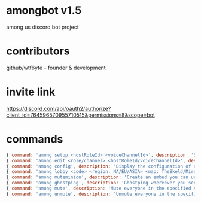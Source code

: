 # amongbot v1.5
among us discord bot project  

# contributors

github/wtf6yte - founder & development  

# invite link

https://discord.com/api/oauth2/authorize?client_id=764596570955710515&permissions=8&scope=bot

# commands

```javascript
{ command: 'among setup <hostRoleId> <voiceChannelId>', description: 'Setup a server with the host role and voice channel ID.', example: 'among setup 201974736740155392 766736579833888848' },
{ command: 'among edit <role/channel> <hostRoleId/voiceChannelId>', description: 'Edit the host role or voice channel ID.', example: 'among edit channel 766736579833888848' },
{ command: 'among config', description: 'Display the configuration of a server.' },
{ command: 'among lobby <code> <region: NA/EU/ASIA> <map: TheSkeld/MiraHQ/Polus> <impostors: 1/2/3>  <confirmEjects: on/off> <visualTasks: on/off>', description: 'Post a lobby message.', example: 'among lobby YIDOSK NA TheSkeld 2 off off' },
{ command: 'among muteminion', description: 'Create an embed you can use to mute and unmute the voice channel using reactions.' },
{ command: 'among ghostping', description: 'Ghostping whereever you send the message!' },
{ command: 'among mute', description: 'Mute everyone in the specified Among Us voice channel.' },
{ command: 'among unmute', description: 'Unmute everyone in the specified Among Us voice channel.' }
```
